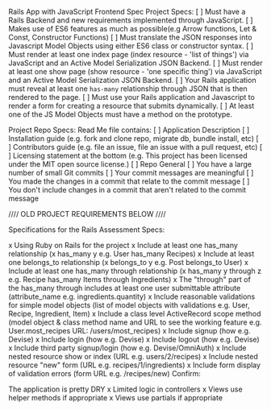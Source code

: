 Rails App with JavaScript Frontend Spec
Project Specs:
[ ] Must have a Rails Backend and new requirements implemented through JavaScript.
[ ] Makes use of ES6 features as much as possible(e.g Arrow functions, Let & Const, Constructor Functions)
[ ] Must translate the JSON responses into Javascript Model Objects using either ES6 class or constructor
    syntax.
[ ] Must render at least one index page (index resource - 'list of things') via JavaScript and an Active
    Model Serialization JSON Backend.
[ ] Must render at least one show page (show resource - 'one specific thing') via JavaScript and an
    Active Model Serialization JSON Backend.
[ ] Your Rails application must reveal at least one `has-many` relationship through JSON that is then
    rendered to the page.
[ ] Must use your Rails application and Javascript to render a form for creating a resource that submits
    dynamically.
[ ] At least one of the JS Model Objects must have a method on the prototype.

Project Repo Specs:
Read Me file contains:
[ ] Application Description
[ ] Installation guide (e.g. fork and clone repo, migrate db, bundle install, etc)
[ ] Contributors guide (e.g. file an issue, file an issue with a pull request, etc)
[ ] Licensing statement at the bottom (e.g. This project has been licensed under the MIT open source license.)
[ ] Repo General
[ ] You have a large number of small Git commits
[ ] Your commit messages are meaningful
[ ] You made the changes in a commit that relate to the commit message
[ ] You don't include changes in a commit that aren't related to the commit message



//// OLD PROJECT REQUIREMENTS BELOW ////

Specifications for the Rails Assessment
Specs:

x Using Ruby on Rails for the project
x Include at least one has_many relationship (x has_many y e.g. User has_many Recipes)
x Include at least one belongs_to relationship (x belongs_to y e.g. Post belongs_to User)
x Include at least one has_many through relationship (x has_many y through z e.g. Recipe has_many Items through Ingredients)
x The "through" part of the has_many through includes at least one user submittable attribute (attribute_name e.g. ingredients.quantity)
x Include reasonable validations for simple model objects (list of model objects with validations e.g. User, Recipe, Ingredient, Item)
x Include a class level ActiveRecord scope method (model object & class method name and URL to see the working feature e.g. User.most_recipes URL: /users/most_recipes)
x Include signup (how e.g. Devise)
x Include login (how e.g. Devise)
x Include logout (how e.g. Devise)
x Include third party signup/login (how e.g. Devise/OmniAuth)
x Include nested resource show or index (URL e.g. users/2/recipes)
x Include nested resource "new" form (URL e.g. recipes/1/ingredients)
x Include form display of validation errors (form URL e.g. /recipes/new)
Confirm:

 The application is pretty DRY
x Limited logic in controllers
x Views use helper methods if appropriate
x Views use partials if appropriate
